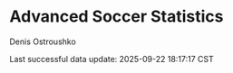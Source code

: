 # Advanced Soccer Statistics
Denis Ostroushko

<!-- gfm -->

Last successful data update: 2025-09-22 18:17:17 CST
